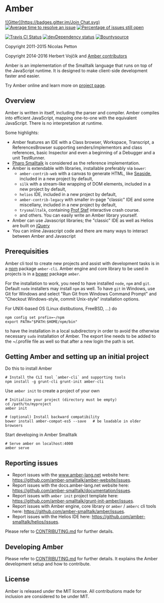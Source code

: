 Amber
====

[![Gitter](https://badges.gitter.im/Join Chat.svg)](https://gitter.im/amber-smalltalk/amber?utm_source=badge&utm_medium=badge&utm_campaign=pr-badge&utm_content=badge) [![Average time to resolve an issue](http://isitmaintained.com/badge/resolution/amber-smalltalk/amber.svg)](http://isitmaintained.com/project/amber-smalltalk/amber "Average time to resolve an issue")
[![Percentage of issues still open](http://isitmaintained.com/badge/open/amber-smalltalk/amber.svg)](http://isitmaintained.com/project/amber-smalltalk/amber "Percentage of issues still open")

[![Travis CI Status](https://secure.travis-ci.org/amber-smalltalk/amber.png)](https://travis-ci.org/#!/amber-smalltalk/amber) [![devDependency status](https://david-dm.org/amber-smalltalk/amber/dev-status.svg?style=flat)](https://david-dm.org/amber-smalltalk/amber#info=devDependencies) [![Bountysource](https://www.bountysource.com/badge/team?team_id=19271&style=raised)](https://www.bountysource.com/teams/amber-smalltalk?utm_source=amber-smalltalk&utm_medium=shield&utm_campaign=raised)


Copyright 2011-2015 Nicolas Petton

Copyright 2014-2016 Herbert Vojčík and [Amber contributors](https://github.com/amber-smalltalk/amber/contributors)

Amber is an implementation of the Smalltalk language that runs on top of the JavaScript runtime. It is designed to make client-side development faster and easier.

Try Amber online and learn more on [project page](http://amber-lang.net).

Overview
--------

Amber is written in itself, including the parser and compiler. Amber compiles into efficient JavaScript, mapping one-to-one with the equivalent JavaScript. There is no interpretation at runtime.

Some highlights:

- Amber features an IDE with a Class browser, Workspace, Transcript, a ReferencesBrowser supporting senders/implementors and class references, basic Inspector and even a beginning of a Debugger and a unit TestRunner.
- [Pharo Smalltalk](http://www.pharo-project.org) is considered as the reference implementation.
- Amber is extendable with libraries, installable preferably via `bower`:
    - `amber-contrib-web` with a canvas to generate HTML, like [Seaside](http://www.seaside.st), included in a new project by default,
    - `silk` with a stream-like wrapping of DOM elements, included in a new project by default,
    - `helios` IDE, included in a new project by default,
    - `amber-contrib-legacy` with smaller in-page "classic" IDE and some miscellany, included in a new project by default,
    - `trysmalltalk`, containing [Prof Stef](http://amber-lang.net/learn.html) interactive crash course.
    - and others. You can easily write an Amber library yourself.
- Amber can use Javascript libraries; the "classic" IDE as well as Helios are built on [jQuery](http://www.jquery.com)
- You can inline Javascript code and there are many ways to interact between Amber and Javascript


Prerequisities
-------------

Amber cli tool to create new projects and assist with development tasks is in a [npm](http://npmjs.org) package  `amber-cli`.
Amber engine and core library to be used in projects is in a [bower](https://github.com/bower/bower) package `amber`.

For the installation to work, you need to have installed `node`, `npm` and `git`.
Default `node` installers may install `npm` as well.
To have `git` in Windows, use Git for Windows and select "Run Git from Windows Command Prompt" and "Checkout Windows-style, commit Unix-style" installation options.

For UNIX-based OS (Linux distibutions, FreeBSD, ...) do

    npm config set prefix=~/npm
    export PATH="$PATH:$HOME/npm/bin"
   
to have the installation in a local subdirectory in order to avoid the otherwise necessary ``sudo`` installation of Amber. The export line needs to be added to the ~/.profile file as well so that after a new login the path is set.



Getting Amber and setting up an initial project
-----------------------------------------------

Do this to install Amber

    # Install the CLI tool `amber-cli` and supporting tools
    npm install -g grunt-cli grunt-init amber-cli


Use ``amber init``  to create a project of your own

    # Initialize your project (directory must be empty)
    cd /path/to/myproject
    amber init

    # (optional) Install backward compatibility
    bower install amber-compat-es5 --save   # be loadable in older browsers


Start developing in Amber Smalltalk

    # Serve amber on localhost:4000
    amber serve



Reporting issues
--------------

  - Report issues with the www.amber-lang.net website here: https://github.com/amber-smalltalk/amber-website/issues.
  - Report issues with the docs.amber-lang.net website here: https://github.com/amber-smalltalk/documentation/issues.
  - Report issues with `amber init` project template here: https://github.com/amber-smalltalk/grunt-init-amber/issues.
  - Report issues with Amber engine, core library or `amber` / `amberc` cli tools here: https://github.com/amber-smalltalk/amber/issues.
  - Report issues with the Helios IDE here: https://github.com/amber-smalltalk/helios/issues.

Please refer to [CONTRIBUTING.md](CONTRIBUTING.md) for further details.


Developing Amber
--------------

Please refer to [CONTRIBUTING.md](CONTRIBUTING.md) for further details.
It explains the Amber development setup and how to contribute.


License
-------

Amber is released under the MIT license. All contributions made for inclusion are considered to be under MIT.

